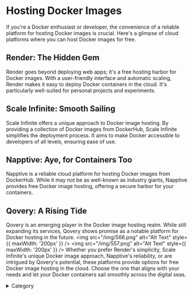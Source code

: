 
# Hosting Docker Images

If you're a Docker enthusiast or developer, the convenience of a reliable platform for hosting Docker images is crucial. Here's a glimpse of cloud platforms where you can host Docker images for free.

## Render: The Hidden Gem

Render goes beyond deploying web apps; it's a free hosting harbor for Docker images. With a user-friendly interface and automatic scaling, Render makes it easy to deploy Docker containers in the cloud. It's particularly well-suited for personal projects and experiments.

## Scale Infinite: Smooth Sailing

Scale Infinite offers a unique approach to Docker image hosting. By providing a collection of Docker images from DockerHub, Scale Infinite simplifies the deployment process. It aims to make Docker accessible to developers of all levels, ensuring ease of use.

## Napptive: Aye, for Containers Too

Napptive is a reliable cloud platform for hosting Docker images from DockerHub. While it may not be as well-known as industry giants, Napptive provides free Docker image hosting, offering a secure harbor for your containers.

## Qovery: A Rising Tide

Qovery is an emerging player in the Docker image hosting realm. While still expanding its services, Qovery shows promise as a notable platform for Docker hosting in the future.
<img src="/img/566.png" alt="Alt Text" style={{ maxWidth: '200px' }} />
<img src="/img/557.png" alt="Alt Text" style={{ maxWidth: '200px' }} />
Whether you prefer Render's simplicity, Scale Infinite's unique Docker image approach, Napptive's reliability, or are intrigued by Qovery's potential, these platforms provide options for free Docker image hosting in the cloud. Choose the one that aligns with your needs and let your Docker containers sail smoothly across the digital seas.


<details>

<summary>Category</summary>

Kubernetes, cloud computing, DevOps, cloud services, hosting platform, container orchestration, cloud infrastructure, cloud deployment, cloud management, cloud technology, cloud solutions&#x20;

</details>

